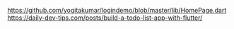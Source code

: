 https://github.com/yogitakumar/logindemo/blob/master/lib/HomePage.dart
https://daily-dev-tips.com/posts/build-a-todo-list-app-with-flutter/